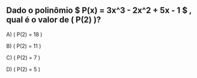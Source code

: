 ## Dado o polinômio $  P(x) = 3x^3 - 2x^2 + 5x - 1 $ , qual é o valor de \( P(2) \)?

A) \( P(2) = 18 \)

B) \( P(2) = 11 \)

C) \( P(2) = 7 \)

D) \( P(2) = 5 \)


